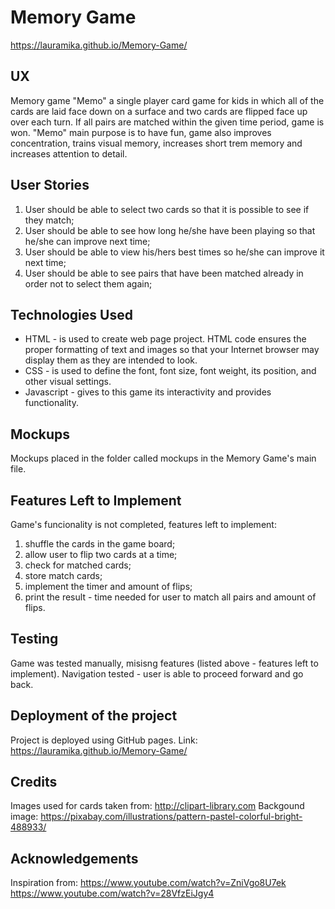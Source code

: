 # Memory Game
https://lauramika.github.io/Memory-Game/
## UX
Memory game "Memo" a single player card game for kids in which all of the cards are 
laid face down on a surface and two cards are flipped face up over 
each turn. If all pairs are matched within the given time 
period, game is won. "Memo" main purpose is to have fun, game also improves concentration, 
trains visual memory, increases short trem memory and increases attention to detail.
## User Stories
1. User should be able to select two cards so that it is possible to see if they match;
2. User should be able to see how long he/she have been playing so that he/she can improve next time;
3. User should be able to view his/hers best times so he/she can improve it next time;
4. User should be able to see pairs that have been matched already in order not to select them again;
## Technologies Used
* HTML -  is used to create web page project.  HTML code ensures the proper formatting of text
and images so that your Internet browser may display them as they are intended to look.
* CSS - is used to define the font, font size, font weight, its position, 
and other visual settings.
* Javascript - gives to this game its interactivity and provides functionality.

## Mockups
Mockups placed in the folder called mockups in the Memory Game's main file.

## Features Left to Implement
 Game's funcionality is not completed, features left to implement:
 1. shuffle the cards in the game board;
 2. allow user to flip two cards at a time;
 3. check for matched cards;
 4. store match cards;
 5. implement the timer and amount of flips;
 6. print the result - time needed for user to match all pairs and amount of flips.
 
## Testing
Game was tested manually, misisng features (listed above - features left to implement).
Navigation tested - user is able to proceed forward and go back.

## Deployment of the project
Project is deployed using GitHub pages. Link: https://lauramika.github.io/Memory-Game/

## Credits
Images used for cards taken from: http://clipart-library.com
Backgound image: https://pixabay.com/illustrations/pattern-pastel-colorful-bright-488933/

## Acknowledgements
Inspiration from:
https://www.youtube.com/watch?v=ZniVgo8U7ek
https://www.youtube.com/watch?v=28VfzEiJgy4
